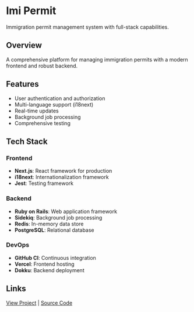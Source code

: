 # Imi Permit

Immigration permit management system with full-stack capabilities.

## Overview

A comprehensive platform for managing immigration permits with a modern frontend and robust backend.

## Features

- User authentication and authorization
- Multi-language support (i18next)
- Real-time updates
- Background job processing
- Comprehensive testing

## Tech Stack

### Frontend
- **Next.js**: React framework for production
- **i18next**: Internationalization framework
- **Jest**: Testing framework

### Backend
- **Ruby on Rails**: Web application framework
- **Sidekiq**: Background job processing
- **Redis**: In-memory data store
- **PostgreSQL**: Relational database

### DevOps
- **GitHub CI**: Continuous integration
- **Vercel**: Frontend hosting
- **Dokku**: Backend deployment

## Links

[View Project](#) | [Source Code](#)
